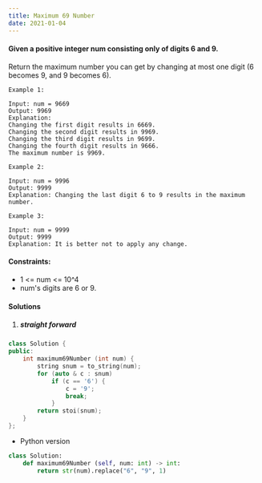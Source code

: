 ```yaml
---
title: Maximum 69 Number
date: 2021-01-04
---
```

#### Given a positive integer num consisting only of digits 6 and 9.

Return the maximum number you can get by changing at most one digit (6 becomes 9, and 9 becomes 6).

 

```
Example 1:

Input: num = 9669
Output: 9969
Explanation: 
Changing the first digit results in 6669.
Changing the second digit results in 9969.
Changing the third digit results in 9699.
Changing the fourth digit results in 9666. 
The maximum number is 9969.

Example 2:

Input: num = 9996
Output: 9999
Explanation: Changing the last digit 6 to 9 results in the maximum number.

Example 3:

Input: num = 9999
Output: 9999
Explanation: It is better not to apply any change.
```
 

#### Constraints:

-    1 <= num <= 10^4
-    num's digits are 6 or 9.


#### Solutions

1. ##### straight forward

```cpp
class Solution {
public:
    int maximum69Number (int num) {
        string snum = to_string(num);
        for (auto & c : snum)
            if (c == '6') {
                c = '9';
                break;
            }
        return stoi(snum);
    }
};
```

- Python version

```python
class Solution:
    def maximum69Number (self, num: int) -> int:
        return str(num).replace("6", "9", 1)
```